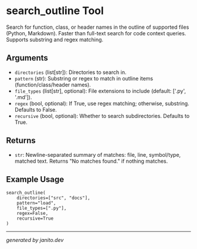 # search_outline Tool

Search for function, class, or header names in the outline of supported files (Python, Markdown). Faster than full-text search for code context queries. Supports substring and regex matching.

## Arguments
- `directories` (list[str]): Directories to search in.
- `pattern` (str): Substring or regex to match in outline items (function/class/header names).
- `file_types` (list[str], optional): File extensions to include (default: ['.py', '.md']).
- `regex` (bool, optional): If True, use regex matching; otherwise, substring. Defaults to False.
- `recursive` (bool, optional): Whether to search subdirectories. Defaults to True.

## Returns
- `str`: Newline-separated summary of matches: file, line, symbol/type, matched text. Returns "No matches found." if nothing matches.

## Example Usage

```
search_outline(
    directories=["src", "docs"],
    pattern="load",
    file_types=[".py"],
    regex=False,
    recursive=True
)
```

---
_generated by janito.dev_
